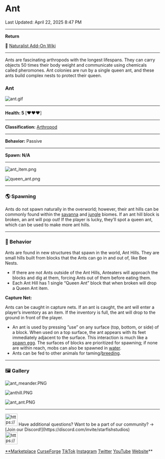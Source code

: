 # Ant

Last Updated: April 22, 2025 8:47 PM

---

**Return**

🐻 [Naturalist Add-On Wiki](https://www.notion.so/1a7a9a61c3f1800c8e32e893d6e7f430?pvs=21)

---

Ants are fascinating arthropods with the longest lifespans. They can carry objects 50 times their body weight and communicate using chemicals called pheromones. Ant colonies are run by a single queen ant, and these ants build complex nests to protect their queen.

<aside>

### **Ant**

![ant.gif](Ant%201dd816019a9f8116b428c11367a06a96/ant.gif)

---

**Health: 5** [♥️♥️♥️]

---

**Classification:** [Arthropod](https://minecraft.fandom.com/wiki/Arthropods)

---

**Behavior:** Passive

---

**Spawn: N/A**

---

![ant_item.png](Ant%201dd816019a9f8116b428c11367a06a96/ant_item.png)

![queen_ant.png](Ant%201dd816019a9f8116b428c11367a06a96/queen_ant.png)

</aside>

---

### 🌎 Spawning

Ants do not spawn naturally in the overworld; however, their ant hills can be commonly found within the [savanna](https://minecraft.wiki/w/Savanna) and [jungle](https://minecraft.wiki/w/Jungle) biomes. If an ant hill block is broken, an ant will pop out! If the player is lucky, they’ll spot a queen ant, which can be used to make more ant hills.

---

### 🧠 Behavior

Ants are found in new structures that spawn in the world, Ant Hills. They are small hills built from blocks that the Ants can go in and out of, like Bee Nests.

- If there are not Ants outside of the Ant Hills, Anteaters will approach the blocks and dig at them, forcing Ants out of them before eating them.
- Each Ant Hill has 1 single “Queen Ant” block that when broken will drop a Queen Ant item.

**Capture Net:**

Ants can be caught in capture nets. If an ant is caught, the ant will enter a player’s inventory as an item. If the inventory is full, the ant will drop to the ground in front of the player.

- An ant is used by pressing ”use” on any surface (top, bottom, or side) of a block. When used on a top surface, the ant appears with its feet immediately adjacent to the surface. This interaction is much like a [spawn egg](https://minecraft.fandom.com/wiki/Spawn_Egg). The surfaces of blocks are prioritized for spawning; if none are within reach, mobs can also be spawned in [water](https://minecraft.fandom.com/wiki/Water).
- Ants can be fed to other animals for taming/[breeding](https://minecraft.fandom.com/wiki/Breeding).

---

### 🖼️ Gallery

![ant_meander.PNG](Ant%201dd816019a9f8116b428c11367a06a96/ant_meander.png)

![anthill.PNG](Ant%201dd816019a9f8116b428c11367a06a96/anthill.png)

![ant_ant.PNG](Ant%201dd816019a9f8116b428c11367a06a96/ant_ant.png)

---

<aside>
<img src="https://www.notion.so/icons/headset_red.svg" alt="https://www.notion.so/icons/headset_red.svg" width="40px" /> Have additional questions? Want to be a part of our community? → [Join our Discord!](https://discord.com/invite/starfishstudios)

</aside>

<aside>
<img src="https://www.notion.so/icons/star_red.svg" alt="https://www.notion.so/icons/star_red.svg" width="40px" />

[**Marketplace](https://www.minecraft.net/en-us/marketplace/creator?name=Starfish%20Studios)      [CurseForge](https://www.curseforge.com/members/starfish_studios/projects)      [TikTok](https://www.tiktok.com/@starfishstudios)      [Instagram](https://www.instagram.com/starfishstudiosinc/)      [Twitter](https://twitter.com/starfishstudios)      [YouTube](https://www.youtube.com/@starfishstudios)      [Website](https://starfish-studios.com/)**

</aside>